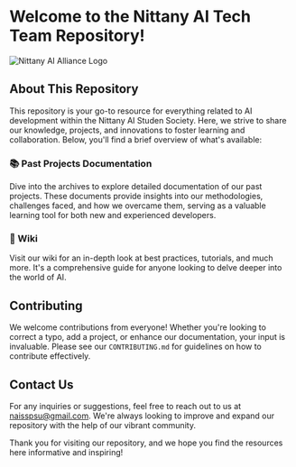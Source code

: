 # Welcome to the Nittany AI Tech Team Repository!
 
![Nittany AI Alliance Logo](Images/nittany_ai_logo.jpeg)

## About This Repository
 
This repository is your go-to resource for everything related to AI development within the Nittany AI Studen Society. Here, we strive to share our knowledge, projects, and innovations to foster learning and collaboration. Below, you'll find a brief overview  of what's available:

### 📚 Past Projects Documentation

Dive into the archives to explore detailed documentation of our past projects. These documents provide insights into our methodologies, challenges faced, and how we overcame them, serving as a valuable learning tool for both new and experienced developers.

### 📖 Wiki

Visit our wiki for an in-depth look at best practices, tutorials, and much more. It's a comprehensive guide for anyone looking to delve deeper into the world of AI.

## Contributing

We welcome contributions from everyone! Whether you're looking to correct a typo, add a project, or enhance our documentation, your input is invaluable. Please see our `CONTRIBUTING.md` for guidelines on how to contribute effectively.

## Contact Us

For any inquiries or suggestions, feel free to reach out to us at [naisspsu@gmail.com](mailto:naisspsu@gmail.com). We're always looking to improve and expand our repository with the help of our vibrant community.

Thank you for visiting our repository, and we hope you find the resources here informative and inspiring!


